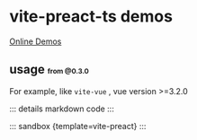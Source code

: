# vite-preact-ts demos

[Online Demos](https://sandpack-vue3.js-bridge.com/?path=/story/presets-template--vite-preact)

## usage <small style="font-size: 12px; color: var(--vp-c-green);">from @0.3.0</small>

For example, like `vite-vue` , vue version >=3.2.0

<script setup>
import viteReact from '../codes/vite-templates/vite-preact.ts';
</script>

::: details markdown code
<CodePanel :value="viteReact" />
:::

::: sandbox {template=vite-preact}
:::
